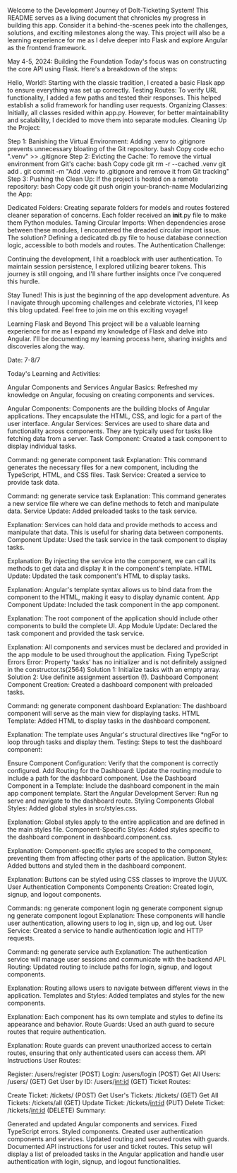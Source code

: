Welcome to the Development Journey of DoIt-Ticketing System!
This README serves as a living document that chronicles my progress in building this app. Consider it a behind-the-scenes peek into the challenges, solutions, and exciting milestones along the way. This project will also be a learning experience for me as I delve deeper into Flask and explore Angular as the frontend framework.

May 4-5, 2024: Building the Foundation
Today's focus was on constructing the core API using Flask. Here's a breakdown of the steps:

Hello, World!: Starting with the classic tradition, I created a basic Flask app to ensure everything was set up correctly.
Testing Routes: To verify URL functionality, I added a few paths and tested their responses. This helped establish a solid framework for handling user requests.
Organizing Classes: Initially, all classes resided within app.py. However, for better maintainability and scalability, I decided to move them into separate modules.
Cleaning Up the Project:

Step 1: Banishing the Virtual Environment: Adding .venv to .gitignore prevents unnecessary bloating of the Git repository.
bash
Copy code
echo ".venv" >> .gitignore
Step 2: Evicting the Cache: To remove the virtual environment from Git's cache:
bash
Copy code
git rm -r --cached .venv
git add .
git commit -m "Add .venv to .gitignore and remove it from Git tracking"
Step 3: Pushing the Clean Up: If the project is hosted on a remote repository:
bash
Copy code
git push origin your-branch-name
Modularizing the App:

Dedicated Folders: Creating separate folders for models and routes fostered cleaner separation of concerns. Each folder received an __init__.py file to make them Python modules.
Taming Circular Imports: When dependencies arose between these modules, I encountered the dreaded circular import issue. The solution? Defining a dedicated db.py file to house database connection logic, accessible to both models and routes.
The Authentication Challenge:

Continuing the development, I hit a roadblock with user authentication. To maintain session persistence, I explored utilizing bearer tokens. This journey is still ongoing, and I'll share further insights once I've conquered this hurdle.

Stay Tuned!
This is just the beginning of the app development adventure. As I navigate through upcoming challenges and celebrate victories, I'll keep this blog updated. Feel free to join me on this exciting voyage!

Learning Flask and Beyond
This project will be a valuable learning experience for me as I expand my knowledge of Flask and delve into Angular. I'll be documenting my learning process here, sharing insights and discoveries along the way.

Date: 7-8/7

Today's Learning and Activities:

Angular Components and Services
Angular Basics: Refreshed my knowledge on Angular, focusing on creating components and services.

Angular Components: Components are the building blocks of Angular applications. They encapsulate the HTML, CSS, and logic for a part of the user interface.
Angular Services: Services are used to share data and functionality across components. They are typically used for tasks like fetching data from a server.
Task Component: Created a task component to display individual tasks.

Command: ng generate component task
Explanation: This command generates the necessary files for a new component, including the TypeScript, HTML, and CSS files.
Task Service: Created a service to provide task data.

Command: ng generate service task
Explanation: This command generates a new service file where we can define methods to fetch and manipulate data.
Service Update: Added preloaded tasks to the task service.

Explanation: Services can hold data and provide methods to access and manipulate that data. This is useful for sharing data between components.
Component Update: Used the task service in the task component to display tasks.

Explanation: By injecting the service into the component, we can call its methods to get data and display it in the component's template.
HTML Update: Updated the task component's HTML to display tasks.

Explanation: Angular's template syntax allows us to bind data from the component to the HTML, making it easy to display dynamic content.
App Component Update: Included the task component in the app component.

Explanation: The root component of the application should include other components to build the complete UI.
App Module Update: Declared the task component and provided the task service.

Explanation: All components and services must be declared and provided in the app module to be used throughout the application.
Fixing TypeScript Errors
Error: Property 'tasks' has no initializer and is not definitely assigned in the constructor.ts(2564)
Solution 1: Initialize tasks with an empty array.
Solution 2: Use definite assignment assertion (!).
Dashboard Component
Component Creation: Created a dashboard component with preloaded tasks.

Command: ng generate component dashboard
Explanation: The dashboard component will serve as the main view for displaying tasks.
HTML Template: Added HTML to display tasks in the dashboard component.

Explanation: The template uses Angular's structural directives like *ngFor to loop through tasks and display them.
Testing: Steps to test the dashboard component:

Ensure Component Configuration: Verify that the component is correctly configured.
Add Routing for the Dashboard: Update the routing module to include a path for the dashboard component.
Use the Dashboard Component in a Template: Include the dashboard component in the main app component template.
Start the Angular Development Server: Run ng serve and navigate to the dashboard route.
Styling Components
Global Styles: Added global styles in src/styles.css.

Explanation: Global styles apply to the entire application and are defined in the main styles file.
Component-Specific Styles: Added styles specific to the dashboard component in dashboard.component.css.

Explanation: Component-specific styles are scoped to the component, preventing them from affecting other parts of the application.
Button Styles: Added buttons and styled them in the dashboard component.

Explanation: Buttons can be styled using CSS classes to improve the UI/UX.
User Authentication Components
Components Creation: Created login, signup, and logout components.

Commands:
ng generate component login
ng generate component signup
ng generate component logout
Explanation: These components will handle user authentication, allowing users to log in, sign up, and log out.
User Service: Created a service to handle authentication logic and HTTP requests.

Command: ng generate service auth
Explanation: The authentication service will manage user sessions and communicate with the backend API.
Routing: Updated routing to include paths for login, signup, and logout components.

Explanation: Routing allows users to navigate between different views in the application.
Templates and Styles: Added templates and styles for the new components.

Explanation: Each component has its own template and styles to define its appearance and behavior.
Route Guards: Used an auth guard to secure routes that require authentication.

Explanation: Route guards can prevent unauthorized access to certain routes, ensuring that only authenticated users can access them.
API Instructions
User Routes:

Register: /users/register (POST)
Login: /users/login (POST)
Get All Users: /users/ (GET)
Get User by ID: /users/<int:id> (GET)
Ticket Routes:

Create Ticket: /tickets/ (POST)
Get User's Tickets: /tickets/ (GET)
Get All Tickets: /tickets/all (GET)
Update Ticket: /tickets/<int:id> (PUT)
Delete Ticket: /tickets/<int:id> (DELETE)
Summary:

Generated and updated Angular components and services.
Fixed TypeScript errors.
Styled components.
Created user authentication components and services.
Updated routing and secured routes with guards.
Documented API instructions for user and ticket routes.
This setup will display a list of preloaded tasks in the Angular application and handle user authentication with login, signup, and logout functionalities.
